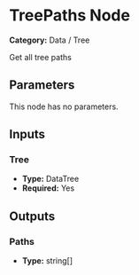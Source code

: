 
# TreePaths Node

**Category:** Data / Tree

Get all tree paths

## Parameters

This node has no parameters.

## Inputs


### Tree
- **Type:** DataTree
- **Required:** Yes



## Outputs


### Paths
- **Type:** string[]




